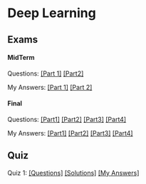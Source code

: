# Deep Learning 

## Exams

#### MidTerm
Questions: [[Part 1]](MidTerm/ExamPart1.pdf) [[Part2]](MidTerm/ExamPart2.pdf) 

My Answers: [[Part 1]](MidTerm/my_ExamPart1.pdf) [[Part 2]](MidTerm/my_ExamPart2.pdf)

#### Final
Questions: [[Part1]](Final/Part1.pdf) [[Part2]](Final/Part2.pdf) [[Part3]](Final/Part3.pdf) [[Part4]](Final/Part4.pdf)

My Answers: [[Part1]](Final/my_part1.pdf) [[Part2]](Final/my_part2.pdf) [[Part3]](Final/my_part3.pdf) [[Part4]](Final/my_part4.pdf)
 
## Quiz
Quiz 1: [[Questions]](Quiz/q1.pdf) [[Solutions]](Quiz/a1.pdf) [[My Answers]](Quiz/my1.pdf)